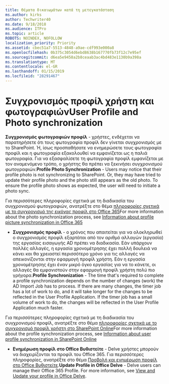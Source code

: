 ```yaml
---
title: Θέματα δικαιωμάτων κατά τη μετεγκατάσταση
ms.author: kirks
author: Techwriter40
ms.date: 9/18/2018
ms.audience: ITPro
ms.topic: article
ROBOTS: NOINDEX, NOFOLLOW
localization_priority: Priority
ms.assetid: cbec51a7-5513-4848-a9ae-cdf993e000a8
ms.openlocfilehash: 0b375c3054d6ebd8638b167770fb73f12c7e95ef
ms.sourcegitcommit: d6ea5e9458a2b8ceaab3ac4bd483e1130b9a398a
ms.translationtype: MT
ms.contentlocale: el-GR
ms.lasthandoff: 01/15/2019
ms.locfileid: "28291467"
---
```

# <a name="user-profile-and-photo-synchronization"></a><span data-ttu-id="2fce1-102">Συγχρονισμός προφίλ χρήστη και φωτογραφιών</span><span class="sxs-lookup"><span data-stu-id="2fce1-102">User Profile and Photo synchronization</span></span>

 <span data-ttu-id="2fce1-p101">**Συγχρονισμός φωτογραφιών προφίλ** - χρήστες, ενδέχεται να παρατηρήσετε ότι τους φωτογραφία προφίλ δεν γίνεται συγχρονισμός με το SharePoint. Ή, ίσως προσπαθήσατε να ενημερώσετε τους φωτογραφία προφίλ και η φωτογραφία εξακολουθεί να εμφανίζεται ως η παλιά φωτογραφία. Για να εξασφαλίσετε τη φωτογραφία προφίλ εμφανίζεται με τον αναμενόμενο τρόπο, ο χρήστης θα πρέπει να ξεκινήσει συγχρονισμού φωτογραφιών.</span><span class="sxs-lookup"><span data-stu-id="2fce1-p101">**Profile Photo Synchronization** - Users may notice that their profile photo is not synchronizing to SharePoint. Or, they may have tried to update their profile photo and the photo still appears as the old photo. To ensure the profile photo shows as expected, the user will need to initiate a photo sync.</span></span> 
  
<span data-ttu-id="2fce1-106">Για περισσότερες πληροφορίες σχετικά με τη διαδικασία του συγχρονισμού φωτογραφιών, ανατρέξτε στο θέμα [πληροφορίες σχετικά με το συγχρονισμό της εικόνας προφίλ στο Office 365](https://go.microsoft.com/fwlink/?linkid=2022634)</span><span class="sxs-lookup"><span data-stu-id="2fce1-106">For more information about the photo synchronization process, see [Information about profile picture synchronization in Office 365](https://go.microsoft.com/fwlink/?linkid=2022634)</span></span>
  
- <span data-ttu-id="2fce1-p102">**Συγχρονισμός προφίλ** - ο χρόνος που απαιτείται για να ολοκληρωθεί ο συγχρονισμός προφίλ εξαρτάται από τον αριθμό αλλαγών (εργασία) της εργασίας εισαγωγής AD πρέπει να διαδικασία. Εάν υπάρχουν πολλές αλλαγές, η εργασία χρονομέτρησης έχει πολλή δουλειά να κάνει και θα χρειαστεί περισσότερο χρόνο για τις αλλαγές να απεικονίζονται στην εφαρμογή προφίλ χρήστη. Εάν η εργασία χρονομέτρησης έχει έναν μικρό όγκο εργασίας για να το κάνετε, οι αλλαγές θα εμφανιστούν στην εφαρμογή προφίλ χρήστη πολύ πιο γρήγορα.</span><span class="sxs-lookup"><span data-stu-id="2fce1-p102">**Profile Synchronization** - The time that's required to complete a profile synchronization depends on the number of changes (work) the AD Import Job has to process. If there are many changes, the timer job has a lot of work to do, and it will take longer for the changes to be reflected in the User Profile Application. If the timer job has a small volume of work to do, the changes will be reflected in the User Profile Application much faster.</span></span> 
  
<span data-ttu-id="2fce1-110">Για περισσότερες πληροφορίες σχετικά με τη διαδικασία του συγχρονισμού προφίλ, ανατρέξτε στο θέμα [πληροφορίες σχετικά με το συγχρονισμό προφίλ χρήστη στο SharePoint Online](https://go.microsoft.com/fwlink/?linkid=2022639)</span><span class="sxs-lookup"><span data-stu-id="2fce1-110">For more information about the profile synchronization process, see [Information about user profile synchronization in SharePoint Online](https://go.microsoft.com/fwlink/?linkid=2022639)</span></span>
    
- <span data-ttu-id="2fce1-p103">**Ενημέρωση προφίλ στο Office Βυθιστείτε** - Delve χρήστες μπορούν να διαχειρίζονται τα προφίλ του Office 365. Για περισσότερες πληροφορίες, ανατρέξτε στο θέμα [Προβολή και ενημέρωση προφίλ στο Office Βυθιστείτε](https://support.office.com/en-us/article/View-and-update-your-profile-in-Office-Delve-4e84343b-eedf-45a1-aeb9-8627ccca14ba).</span><span class="sxs-lookup"><span data-stu-id="2fce1-p103">**Update Profile in Office Delve** - Delve users can manage their Office 365 Profile. For more information, see [View and Update your profile in Office Delve](https://support.office.com/en-us/article/View-and-update-your-profile-in-Office-Delve-4e84343b-eedf-45a1-aeb9-8627ccca14ba).</span></span>
    

